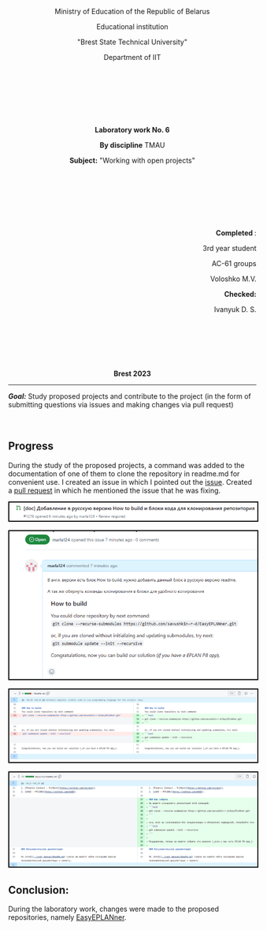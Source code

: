 <p align="center">Ministry of Education of the Republic of Belarus</p>
<p align="center">Educational institution</p>
<p align="center">"Brest State Technical University"</p>
<p align="center">Department of IIT</p>
<br><br><br><br><br><br>
<p align="center"><strong>Laboratory work No. 6</strong></p>
<p align="center"><strong>By discipline</strong> TMAU</p>
<p align="center"><strong>Subject:</strong> "Working with open projects"</p>
<br><br><br><br><br><br>
<p align="right"><strong>Completed </strong>:</p>
<p align="right">3rd year student</p>
<p align="right">AC-61 groups</p>
<p align="right">Voloshko M.V.</p>
<p align="right"><strong>Checked:</strong></p>
<p align="right">Ivanyuk D. S.</p>
<br><br><br><br><br>
<p align="center"><strong>Brest 2023</strong></p>

---
***Goal:***
Study proposed projects and contribute to the project (in the form of submitting questions via issues and making changes via pull request)
<br><br><br>

## Progress
During the study of the proposed projects, a command was added to the documentation of one of them to clone the repository in readme.md for convenient use. I created an issue in which I pointed out the [issue](https://github.com/savushkin-r-d/EasyEPLANner/issues/1275). Created a [pull request](https://github.com/savushkin-r-d/EasyEPLANner/pull/1276) in which he mentioned the issue that he was fixing.

<p align="center"><img style='border:2px solid #000000'src="img/pull.PNG"/>
<p align="center"><img style='border:2px solid #000000'src="img/issue.PNG"/>
<p align="center"><img style='border:2px solid #000000'src="img/commit1.PNG"/>
<p align="center"><img style='border:2px solid #000000'src="img/commit2.PNG"/>


## Conclusion:
During the laboratory work, changes were made to the proposed repositories, namely [EasyEPLANner](https://github.com/savushkin-r-d/EasyEPLANner).
<br><br>
